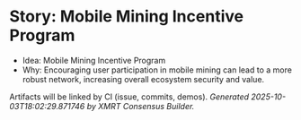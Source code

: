 # Story: Mobile Mining Incentive Program

- Idea: Mobile Mining Incentive Program
- Why: Encouraging user participation in mobile mining can lead to a more robust network, increasing overall ecosystem security and value.

Artifacts will be linked by CI (issue, commits, demos).
*Generated 2025-10-03T18:02:29.871746 by XMRT Consensus Builder.*

